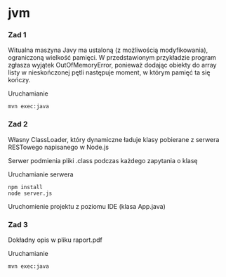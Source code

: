 # jvm
### Zad 1
Witualna maszyna Javy ma ustaloną (z możliwością modyfikowania), ograniczoną wielkość pamięci. W przedstawionym przykładzie program zgłasza wyjątek OutOfMemoryError, ponieważ dodając obiekty do array listy w nieskończonej pętli następuje moment, w którym pamięć ta się kończy.

Uruchamianie
```
mvn exec:java
```

### Zad 2
Własny ClassLoader, który dynamiczne ładuje klasy pobierane z serwera RESTowego napisanego w Node.js

Serwer podmienia pliki .class podczas każdego zapytania o klasę 

Uruchamianie serwera
```
npm install
node server.js
```
Uruchomienie projektu z poziomu IDE (klasa App.java)


### Zad 3
Dokładny opis w pliku raport.pdf

Uruchamianie
```
mvn exec:java
```